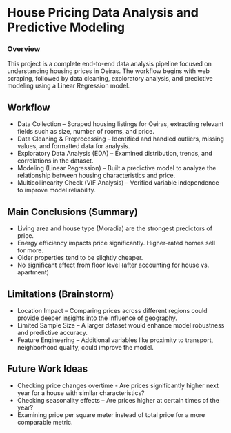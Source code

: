 # House Pricing Data Analysis and Predictive Modeling

### Overview

This project is a complete end-to-end data analysis pipeline focused on understanding housing prices in Oeiras.
The workflow begins with web scraping, followed by data cleaning, exploratory analysis, and predictive modeling using a Linear Regression model.

## Workflow
- Data Collection – Scraped housing listings for Oeiras, extracting relevant fields such as size, number of rooms, and price.
- Data Cleaning & Preprocessing – Identified and handled outliers, missing values, and formatted data for analysis.
- Exploratory Data Analysis (EDA) – Examined distribution, trends, and correlations in the dataset.
- Modeling (Linear Regression) – Built a predictive model to analyze the relationship between housing characteristics and price.
- Multicollinearity Check (VIF Analysis) – Verified variable independence to improve model reliability.

## Main Conclusions (Summary)
- Living area and house type (Moradia) are the strongest predictors of price.
- Energy efficiency impacts price significantly. Higher-rated homes sell for more.
- Older properties tend to be slightly cheaper.
- No significant effect from floor level (after accounting for house vs. apartment)

## Limitations (Brainstorm)
- Location Impact – Comparing prices across different regions could provide deeper insights into the influence of geography.
- Limited Sample Size – A larger dataset would enhance model robustness and predictive accuracy.
- Feature Engineering – Additional variables like proximity to transport, neighborhood quality, could improve the model.

## Future Work Ideas
- Checking price changes overtime - Are prices significantly higher next year for a house with similar characteristics?
- Checking seasonality effects – Are prices higher at certain times of the year?
- Examining price per square meter instead of total price for a more comparable metric.


  
